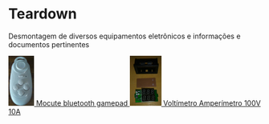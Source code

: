 <html>
  <body>
    <h1>Teardown</h1>
    <p>
      Desmontagem de diversos equipamentos eletrônicos e informações e documentos pertinentes
    </p>
    <div class='todos-teardown'>
      <spam class='teardown' class='voltimetro' class='amperimetro'>
        <a href="https://github.com/k-co/TearDown/blob/master/mocute%20gamepad%20bluetooth/readme.md">
          <img src="https://github.com/k-co/TearDown/raw/master/mocute%20gamepad%20bluetooth/photo5024226612736010238.jpg" alt="Mocute" height=100px />
          Mocute bluetooth gamepad
        </a>
      </spam>
      <spam class='teardown' class='voltimetro' class='amperimetro'>
        <a href="https://github.com/k-co/TearDown/blob/master/voltamp/readme.md">
          <img height=100px  src="https://github.com/k-co/TearDown/raw/master/voltamp/photo5131898054117533746.jpg" alt="Voltímetro Amperímetro"/>
          Voltímetro Amperímetro 100V 10A
        </a>
      </spam>
    </div>
  </body>
</html>
